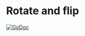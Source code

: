 # Rotate and flip

[![GoDoc](https://godoc.org/github.com/ncruces/go-image/rotateflip?status.svg)](https://godoc.org/github.com/ncruces/go-image/rotateflip)